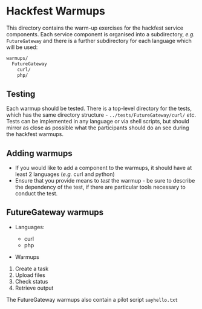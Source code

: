 # Hackfest Warmups

This directory contains the warm-up exercises for the hackfest service components. Each service component is organised into a subdirectory, _e.g._ `FutureGateway` and there is a further subdirectory for each language which will be used:

```bash
warmups/
  FutureGateway
    curl/
    php/
```

## Testing

Each warmup should be tested. There is a top-level directory for the tests, which has the same directory structure - `../tests/FutureGateway/curl/` _etc_. Tests can be implemented in any language or via shell scripts, but should mirror as close as possible what the participants should do an see during the hackfest warmups.

## Adding warmups

  * If you would like to add a component to the warmups, it should have at least 2 languages (_e.g._ curl and python)
  * Ensure that you provide means to _test_ the warmup - be sure to describe the dependency of  the test, if there are particular tools necessary to conduct the test.

## FutureGateway warmups

  * Languages:
    * curl
    * php

  * Warmups

  1. Create a task
  1. Upload files
  1. Check status
  1. Retrieve output

The FutureGateway warmups also contain a pilot script `sayhello.txt`

